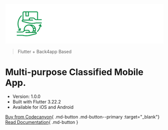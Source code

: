 ![logo](public/img/logo.svg)

> Flutter + Back4app Based

# Multi-purpose Classified Mobile App.

- Version: 1.0.0
- Built with Flutter 3.22.2
- Available for iOS and Android

[Buy from Codecanyon](https://codecanyon.net/item/towntrade-flutter-based-multipurpose-classified-mobile-app/54253494){ .md-button .md-button--primary :target="_blank"}
[Read Documentation](towntrade-overview.md){ .md-button }


